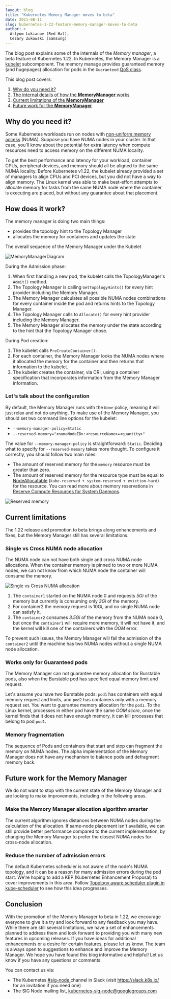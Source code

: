 ```yaml
---
layout: blog
title: "Kubernetes Memory Manager moves to beta"
date: 2021-08-11
slug: kubernetes-1-22-feature-memory-manager-moves-to-beta
author: >
  Artyom Lukianov (Red Hat),
  Cezary Zukowski (Samsung) 
---
```


The blog post explains some of the internals of the _Memory manager_, a beta feature
of Kubernetes 1.22. In Kubernetes, the Memory Manager is a
[kubelet](https://kubernetes.io/docs/concepts/architecture/#kubelet) subcomponent.
The memory manage provides guaranteed memory (and hugepages)
allocation for pods in the `Guaranteed` [QoS class](https://kubernetes.io/docs/tasks/configure-pod-container/quality-service-pod/#qos-classes).

This blog post covers:

1. [Why do you need it?](#Why-do-you-need-it?)
2. [The internal details of how the **MemoryManager** works](#How-does-it-work?)
3. [Current limitations of the **MemoryManager**](#Current-limitations)
4. [Future work for the **MemoryManager**](#Future-work-for-the-Memory-Manager)

## Why do you need it?

Some Kubernetes workloads run on nodes with
[non-uniform memory access](https://en.wikipedia.org/wiki/Non-uniform_memory_access) (NUMA).
Suppose you have NUMA nodes in your cluster. In that case, you'll know about the potential for extra latency when
compute resources need to access memory on the different NUMA locality.

To get the best performance and latency for your workload, container CPUs,
peripheral devices, and memory should all be aligned to the same NUMA
locality.
Before Kubernetes v1.22, the kubelet already provided a set of managers to
align CPUs and PCI devices, but you did not have a way to align memory.
The Linux kernel was able to make best-effort attempts to allocate 
memory for tasks from the same NUMA node where the container is
executing are placed, but without any guarantee about that placement.

## How does it work?

The memory manager is doing two main things:
- provides the topology hint to the Topology Manager
- allocates the memory for containers and updates the state

The overall sequence of the Memory Manager under the Kubelet

![MemoryManagerDiagram](/images/blog/2021-08-11-memory-manager-moves-to-beta/MemoryManagerDiagram.svg "MemoryManagerDiagram")

During the Admission phase:

1. When first handling a new pod, the kubelet calls the TopologyManager's `Admit()` method.
2. The Topology Manager is calling `GetTopologyHints()` for every hint provider including the Memory Manager.
3. The Memory Manager calculates all possible NUMA nodes combinations for every container inside the pod and returns hints to the Topology Manager.
4. The Topology Manager calls to `Allocate()` for every hint provider including the Memory Manager.
5. The Memory Manager allocates the memory under the state according to the hint that the Topology Manager chose.

During Pod creation:

1. The kubelet calls `PreCreateContainer()`.
2. For each container, the Memory Manager looks the NUMA nodes where it allocated the
   memory for the container and then returns that information to the kubelet.
3. The kubelet creates the container, via CRI, using a container specification
   that incorporates information from the Memory Manager information.

### Let's talk about the configuration

By default, the Memory Manager runs with the `None` policy, meaning it will just
relax and not do anything. To make use of the Memory Manager, you should set
two command line options for the kubelet:

- `--memory-manager-policy=Static`
- `--reserved-memory="<numaNodeID>:<resourceName>=<quantity>"`

The value for `--memory-manager-policy` is straightforward: `Static`. Deciding what to specify for `--reserved-memory` takes more thought. To configure it correctly, you should follow two main rules:

- The amount of reserved memory for the `memory` resource must be greater than zero.
- The amount of reserved memory for the resource type must be equal
  to [NodeAllocatable](/docs/tasks/administer-cluster/reserve-compute-resources/#node-allocatable)
  (`kube-reserved + system-reserved + eviction-hard`) for the resource.
  You can read more about memory reservations in [Reserve Compute Resources for System Daemons](/docs/tasks/administer-cluster/reserve-compute-resources/).

![Reserved memory](/images/blog/2021-08-11-memory-manager-moves-to-beta/ReservedMemory.svg)

## Current limitations

The 1.22 release and promotion to beta brings along enhancements and fixes, but the Memory Manager still has several limitations.

### Single vs Cross NUMA node allocation

The NUMA node can not have both single and cross NUMA node allocations. When the container memory is pinned to two or more NUMA nodes, we can not know from which NUMA node the container will consume the memory.

![Single vs Cross NUMA allocation](/images/blog/2021-08-11-memory-manager-moves-to-beta/SingleCrossNUMAAllocation.svg "SingleCrossNUMAAllocation")

1. The `container1` started on the NUMA node 0 and requests *5Gi* of the memory but currently is consuming only *3Gi* of the memory.
2. For container2 the memory request is 10Gi, and no single NUMA node can satisfy it.
3. The `container2` consumes *3.5Gi* of the memory from the NUMA node 0, but once the `container1` will require more memory, it will not have it, and the kernel will kill one of the containers with the *OOM* error.

To prevent such issues, the Memory Manager will fail the admission of the `container2` until the machine has two NUMA nodes without a single NUMA node allocation.

### Works only for Guaranteed pods

The Memory Manager can not guarantee memory allocation for Burstable pods,
also when the Burstable pod has specified equal memory limit and request.

Let's assume you have two Burstable pods: `pod1` has containers with
equal memory request and limits, and `pod2` has containers only with a
memory request set. You want to guarantee memory allocation for the `pod1`.
To the Linux kernel, processes in either pod have the same *OOM score*,
once the kernel finds that it does not have enough memory, it can kill
processes that belong to pod `pod1`.

### Memory fragmentation

The sequence of Pods and containers that start and stop can fragment the memory on NUMA nodes.
The alpha implementation of the Memory Manager does not have any mechanism to balance pods and defragment memory back.

## Future work for the Memory Manager

We do not want to stop with the current state of the Memory Manager and are looking to
make improvements, including in the following areas.

### Make the Memory Manager allocation algorithm smarter

The current algorithm ignores distances between NUMA nodes during the
calculation of the allocation. If same-node placement isn't available, we can still
provide better performance compared to the current implementation, by changing the
Memory Manager to prefer the closest NUMA nodes for cross-node allocation.

### Reduce the number of admission errors

The default Kubernetes scheduler is not aware of the node's NUMA topology, and it can be a reason for many admission errors during the pod start.
We're hoping to add a KEP (Kubernetes Enhancement Proposal) to cover improvements in this area. 
Follow [Topology aware scheduler plugin in kube-scheduler](https://github.com/kubernetes/enhancements/issues/2044) to see how this idea progresses.


## Conclusion
With the promotion of the Memory Manager to beta in 1.22, we encourage everyone to give it a try and look forward to any feedback you may have. While there are still several limitations, we have a set of enhancements planned to address them and look forward to providing you with many new features in upcoming releases.
If you have ideas for additional enhancements or a desire for certain features, please let us know. The team is always open to suggestions to enhance and improve the Memory Manager.
We hope you have found this blog informative and helpful! Let us know if you have any questions or comments.

You can contact us via:
- The Kubernetes [#sig-node ](https://kubernetes.slack.com/messages/sig-node)
  channel in Slack (visit https://slack.k8s.io/ for an invitation if you need one)
- The SIG Node mailing list, [kubernetes-sig-node@googlegroups.com](https://groups.google.com/g/kubernetes-sig-node)
